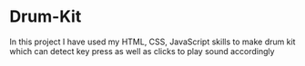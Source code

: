 # Drum-Kit
In this project I have used my HTML, CSS, JavaScript skills to make drum kit which can detect key press as well as clicks to play sound accordingly 

